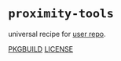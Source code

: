 # `proximity-tools`

universal recipe for [user repo](../themartiancompany/ur).

[PKGBUILD](PKGBUILD)
[LICENSE](COPYING)
